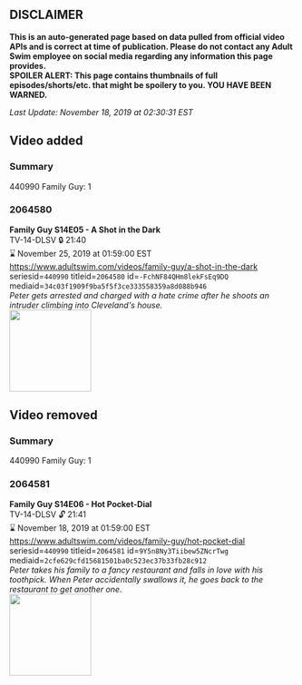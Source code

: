 ## DISCLAIMER
**This is an auto-generated page based on data pulled from official video APIs and is correct at time of publication. Please do not contact any Adult Swim employee on social media regarding any information this page provides.**  
**SPOILER ALERT: This page contains thumbnails of full episodes/shorts/etc. that might be spoilery to you. YOU HAVE BEEN WARNED.**  

_Last Update: November 18, 2019 at 02:30:31 EST_
## Video added
### Summary
440990 Family Guy: 1  
### 2064580
**Family Guy S14E05 - A Shot in the Dark**  
TV-14-DLSV 🔒 21:40  
⌛ November 25, 2019 at 01:59:00 EST  
https://www.adultswim.com/videos/family-guy/a-shot-in-the-dark  
seriesid=`440990` titleid=`2064580` id=`-FchNF84QHm8lekFsEq9DQ` mediaid=`34c03f1909f9ba5f5f3ce333558359a8d088b946`  
_Peter gets arrested and charged with a hate crime after he shoots an intruder climbing into Cleveland's house._  
<a href="https://i.cdn.turner.com/adultswim/big/video/a-shot-in-the-dark/familyguy_1305_air_cid-2XX85.jpg"><img src="https://i.cdn.turner.com/adultswim/big/video/a-shot-in-the-dark/familyguy_1305_air_cid-2XX85.jpg" height="144px" /></a>
## Video removed
### Summary
440990 Family Guy: 1  
### 2064581
**Family Guy S14E06 - Hot Pocket-Dial**  
TV-14-DLSV 🔓 21:41  
⌛ November 18, 2019 at 01:59:00 EST  
https://www.adultswim.com/videos/family-guy/hot-pocket-dial  
seriesid=`440990` titleid=`2064581` id=`9Y5n8Ny3Tiibew5ZNcrTwg` mediaid=`2cfe629cfd15681501ba0c523ec37b33fb28c912`  
_Peter takes his family to a fancy restaurant and falls in love with his toothpick. When Peter accidentally swallows it, he goes back to the restaurant to get another one._  
<a href="https://i.cdn.turner.com/adultswim/big/video/hot-pocket-dial/familyguy_1306_air_cid-2XXC8.jpg"><img src="https://i.cdn.turner.com/adultswim/big/video/hot-pocket-dial/familyguy_1306_air_cid-2XXC8.jpg" height="144px" /></a>
